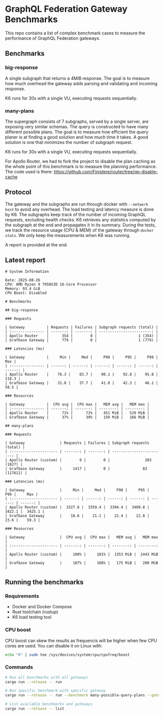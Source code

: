 # GraphQL Federation Gateway Benchmarks

This repo contains a list of complex benchmark cases to measure the performance of GraphQL Federation gateways.

## Benchmarks

### big-response

A single subgraph that returns a 4MiB response.
The goal is to measure how much overhead the gateway adds parsing and validating and incoming response.

K6 runs for 30s with a single VU, executing requests sequentially.

### many-plans

The supergraph consists of 7 subgraphs, served by a single server, are exposing very similar schemas. The query is constructed to have many different possible plans. The goal is to measure how efficient the query planer is at finding a good solution and how much time it takes.
A good solution is one that minimizes the number of subgraph request.

K6 runs for 30s with a single VU, executing requests sequentially.

For Apollo Router, we had to fork the project to disable the plan caching as the whole point of this benchmark is to measure the planning performance. The code used is there: https://github.com/Finistere/router/tree/qp-disable-cache

## Protocol

The gateway and the subgraphs are run through docker with `--network host` to avoid any overhead. The load testing and latency measure is done by K6.
The subgraphs keep track of the number of incoming GraphQL requests, excluding health checks. K6 retrieves any statistics computed by the subgraph at the end and propagates it in its summary. During the tests, we track the resource usage (CPU & MEM) of the gateway through `docker stats`. We only keep the measurements when K6 was running.

A report is provided at the end.

## Latest report

```
# System Information

Date: 2025-08-26
CPU: AMD Ryzen 9 7950X3D 16-Core Processor
Memory: 93.4 GiB
CPU Boost: Disabled

# Benchmarks

## big-response

### Requests

| Gateway          | Requests | Failures | Subgraph requests (total) |
| :--------------- | -------: | -------: | ------------------------: |
| Apollo Router    |      354 |        0 |                   1 (354) |
| Grafbase Gateway |      779 |        0 |                   1 (779) |

### Latencies (ms)

| Gateway          |     Min |     Med |     P90 |     P95 |     P99 |     Max |
| :--------------- | ------: | ------: | ------: | ------: | ------: | ------: |
| Apollo Router    |    76.3 |    83.7 |    90.1 |    92.8 |    95.8 |   118.3 |
| Grafbase Gateway |    31.8 |    37.7 |    41.0 |    42.3 |    46.1 |    58.5 |

### Resources

| Gateway          |  CPU avg |  CPU max |   MEM avg |   MEM max |
| :--------------- | -------: | -------: | --------: | --------: |
| Apollo Router    |      71% |      73% |   451 MiB |   529 MiB |
| Grafbase Gateway |      37% |      39% |   150 MiB |   166 MiB |

## many-plans

### Requests

| Gateway                | Requests | Failures | Subgraph requests (total) |
| :--------------------- | -------: | -------: | ------------------------: |
| Apollo Router (custom) |        9 |        0 |                203 (1827) |
| Grafbase Gateway       |     1417 |        0 |               83 (117611) |

### Latencies (ms)

| Gateway                |     Min |     Med |     P90 |     P95 |     P99 |     Max |
| :--------------------- | ------: | ------: | ------: | ------: | ------: | ------: |
| Apollo Router (custom) |  3327.8 |  3359.4 |  3394.4 |  3409.8 |  3422.1 |  3425.1 |
| Grafbase Gateway       |    18.6 |    21.1 |    22.4 |    22.8 |    23.6 |    59.3 |

### Resources

| Gateway                |  CPU avg |  CPU max |   MEM avg |   MEM max |
| :--------------------- | -------: | -------: | --------: | --------: |
| Apollo Router (custom) |     100% |     101% |  1353 MiB |  2443 MiB |
| Grafbase Gateway       |     107% |     108% |   175 MiB |   208 MiB |
```

## Running the benchmarks

### Requirements

- Docker and Docker Compose
- Rust toolchain (rustup)
- K6 load testing tool

### CPU boost

CPU boost can skew the results as frequencis will be higher when few CPU cores are used. You can disable it on Linux with:

```sh
echo "0" | sudo tee /sys/devices/system/cpu/cpufreq/boost
```

### Commands

```bash
# Run all benchmarks with all gateways
cargo run --release -- run

# Run specific benchmark with specific gateway
cargo run --release -- run --benchmark many-possible-query-plans --gateway grafbase

# List available benchmarks and gateways
cargo run --release -- list
```
